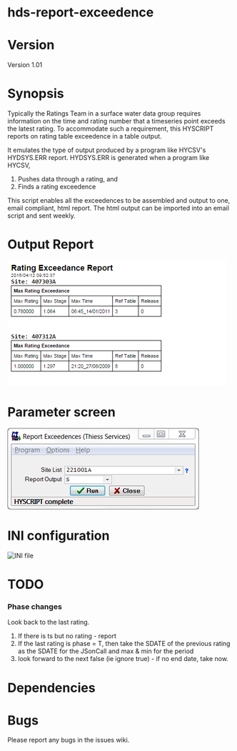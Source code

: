 hds-report-exceedence
=====================

# Version

Version 1.01

# Synopsis

Typically the Ratings Team in a surface water data group requires information on the time and rating number that a timeseries point exceeds the latest rating. To accommodate such a requirement, this HYSCRIPT reports on rating table exceedence in a table output. 

It emulates the type of output produced by a program like HYCSV's HYDSYS.ERR report. HYDSYS.ERR is generated when a program like HYCSV, 

1. Pushes data through a rating, and 
2. Finds a rating exceedence

This script enables all the exceedences to be assembled and output to one, email compliant, html report. The html output can be imported into an email script and sent weekly.

# Output Report

![Output Report](/images/report.png)

# Parameter screen

![Parameter screen](/images/psc.png)

# INI configuration

![INI file](/images/ini.png)

# TODO

### Phase changes

Look back to the last rating.

1. If there is ts but no rating - report
2. If the last rating is phase = T, then take the SDATE of the previous rating as the SDATE for the JSonCall and max & min for the period
3. look forward to the next false (ie ignore true) - if no end date, take now.

 
# Dependencies

  
# Bugs

Please report any bugs in the issues wiki.

